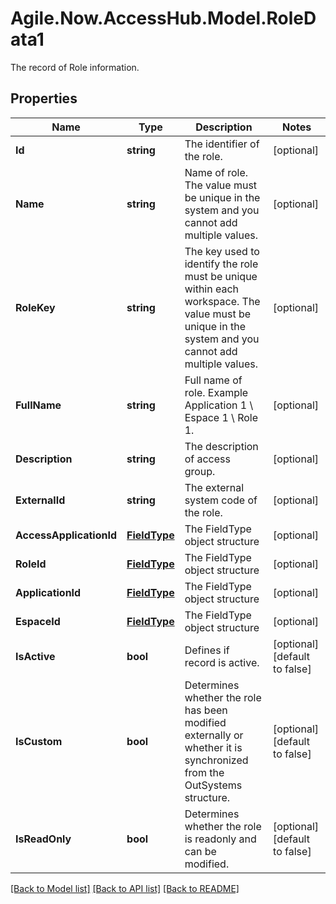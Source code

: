 # Agile.Now.AccessHub.Model.RoleData1
The record of Role information.

## Properties

Name | Type | Description | Notes
------------ | ------------- | ------------- | -------------
**Id** | **string** | The identifier of the role. | [optional] 
**Name** | **string** | Name of role. The value must be unique in the system and you cannot add multiple values. | [optional] 
**RoleKey** | **string** |  The key used to identify the role must be unique within each workspace. The value must be unique in the system and you cannot add multiple values. | [optional] 
**FullName** | **string** | Full name of role. Example Application 1 \\ Espace 1 \\ Role 1. | [optional] 
**Description** | **string** | The description of access group. | [optional] 
**ExternalId** | **string** | The external system code of the role. | [optional] 
**AccessApplicationId** | [**FieldType**](FieldType.md) | The FieldType object structure | [optional] 
**RoleId** | [**FieldType**](FieldType.md) | The FieldType object structure | [optional] 
**ApplicationId** | [**FieldType**](FieldType.md) | The FieldType object structure | [optional] 
**EspaceId** | [**FieldType**](FieldType.md) | The FieldType object structure | [optional] 
**IsActive** | **bool** | Defines if record is active. | [optional] [default to false]
**IsCustom** | **bool** | Determines whether the role has been modified externally or whether it is synchronized from the OutSystems structure. | [optional] [default to false]
**IsReadOnly** | **bool** | Determines whether the role is readonly and can be modified. | [optional] [default to false]

[[Back to Model list]](../../README.md#documentation-for-models) [[Back to API list]](../../README.md#documentation-for-api-endpoints) [[Back to README]](../../README.md)

